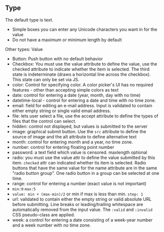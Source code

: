 ## Type

The default type is text.
- Simple boxes you can enter any Unicode characters you want in for the value
- Do not have a maximum or minimum length by default

Other types:
Value
- Button: Push button with no default behavior
- Checkbox: You must use the value attribute to define the value, use the checked attribute to indicate whether the item is selected. The third state is indeterminate (draws a horizontal line across the checkbox). This state can only be set via JS.
- color: Control for specifying color. A color picker's UI has no required features - other than accepting simple colors as text
- date: control for entering a date (year, month, day with no time)
- datetime-local - control for entering a date and time with no time zone.
- email: field for editing an e-mail address. Input is validated to contain either empty string or single valid email address.
- file: lets user select a file, use the accept attribute to define the types of files that the control can select.
- hidden: control not displayed, but values is submitted to the server
- image: graphical submit button. Use the `src` attribute to define the source of image and the alt attribute to define alternative text
- month: control for entering month and a year, no time zone.
- number: control for entering floating point number
- password: a text field which value is censored. maxlength optional
- radio: you must use the value attr to define the value submitted by this item. `checked` attr can indicated whether tis item is selected. Radio buttons that have the same value for the name attribute are in the same "radio button group". One radio button in a group can be selected at one time.
- range: control for entering a number (exact value is not important)
- `min:0` `max:5`
- `value: min + (max-min)/2` or min if max is less than min. `step: 1`
- url: validated to contain either the empty string or valid absolute URL before submitting. Line breaks or leading/trailing whitespace are automatically removed from the input value. The `:valid` and `:invalid` CSS pseudo-class are applied.
- week: a control for entering a date consisting of a week-year number and a week number with no time zone.

